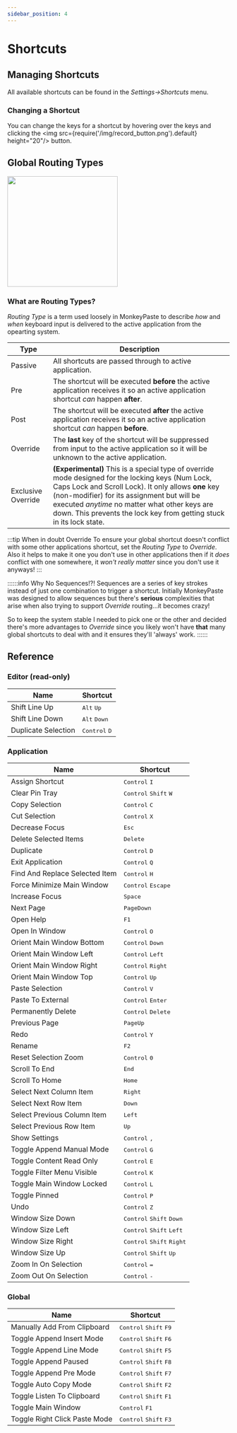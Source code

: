 ```yaml
---
sidebar_position: 4
---
```

# Shortcuts

## Managing Shortcuts
All available shortcuts can be found in the *Settings->Shortcuts* menu.

### Changing a Shortcut
You can change the keys for a shortcut by hovering over the keys and clicking the <img src={require('/img/record_button.png').default} height="20"/> button. 


## Global Routing Types

<p class="figure" align="left">
  <img src={require('/img/route_types.png').default} width="250"/>  
</p>  

### What are Routing Types?

*Routing Type* is a term used loosely in MonkeyPaste to describe *how* and *when* keyboard input is delivered to the active application from the opearting system.

|Type|Description|
| --- | --- |
|Passive |All shortcuts are passed through to active application. |
|Pre |The shortcut will be executed **before** the active application receives it so an active application shortcut *can* happen **after**.|
|Post |The shortcut will be executed **after** the active application receives it so an active application shortcut *can* happen **before**.|
|Override |The **last** key of the shortcut will be suppressed from input to the active application so it will be unknown to the active application. |
|Exclusive Override |**(Experimental)** This is a special type of override mode designed for the locking keys (Num Lock, Caps Lock and Scroll Lock). It only allows **one** key (non-modifier) for its assignment but will be executed *anytime* no matter what other keys are down. This prevents the lock key from getting stuck in its lock state.|

:::tip When in doubt Override
To ensure your global shortcut doesn't conflict with some other applications shortcut, set the *Routing Type* to *Override*. Also it helps to make it one you don't use in other applications then if it *does* conflict with one somewhere, it *won't really matter* since you don't use it anyways!
:::

::::::info Why No Sequences!?!
Sequences are a series of key strokes instead of just one combination to trigger a shortcut. Initially MonkeyPaste was designed to allow sequences but there's **serious** complexities that arise when also trying to support *Override* routing...it becomes crazy! 

So to keep the system stable I needed to pick one or the other and decided there's more advantages to *Override* since you likely won't have **that** many global shortcuts to deal with and it ensures they'll 'always' work. 
::::::


## Reference

### Editor (read-only)
|Name|Shortcut|
|---|---|
|Shift Line Up|<kbd>Alt</kbd> <kbd>Up</kbd>|
|Shift Line Down|<kbd>Alt</kbd> <kbd>Down</kbd>|
|Duplicate Selection|<kbd>Control</kbd> <kbd>D</kbd>|

### Application
|Name|Shortcut|
|---|---|
|Assign Shortcut|<kbd>Control</kbd> <kbd>I</kbd>|
|Clear Pin Tray|<kbd>Control</kbd> <kbd>Shift</kbd> <kbd>W</kbd>|
|Copy Selection|<kbd>Control</kbd> <kbd>C</kbd>|
|Cut Selection|<kbd>Control</kbd> <kbd>X</kbd>|
|Decrease Focus|<kbd>Esc</kbd>|
|Delete Selected Items|<kbd>Delete</kbd>|
|Duplicate|<kbd>Control</kbd> <kbd>D</kbd>|
|Exit Application|<kbd>Control</kbd> <kbd>Q</kbd>|
|Find And Replace Selected Item|<kbd>Control</kbd> <kbd>H</kbd>|
|Force Minimize Main Window|<kbd>Control</kbd> <kbd>Escape</kbd>|
|Increase Focus|<kbd>Space</kbd>|
|Next Page|<kbd>PageDown</kbd>|
|Open Help|<kbd>F1</kbd>|
|Open In Window|<kbd>Control</kbd> <kbd>O</kbd>|
|Orient Main Window Bottom|<kbd>Control</kbd> <kbd>Down</kbd>|
|Orient Main Window Left|<kbd>Control</kbd> <kbd>Left</kbd>|
|Orient Main Window Right|<kbd>Control</kbd> <kbd>Right</kbd>|
|Orient Main Window Top|<kbd>Control</kbd> <kbd>Up</kbd>|
|Paste Selection|<kbd>Control</kbd> <kbd>V</kbd>|
|Paste To External|<kbd>Control</kbd> <kbd>Enter</kbd>|
|Permanently Delete|<kbd>Control</kbd> <kbd>Delete</kbd>|
|Previous Page|<kbd>PageUp</kbd>|
|Redo|<kbd>Control</kbd> <kbd>Y</kbd>|
|Rename|<kbd>F2</kbd>|
|Reset Selection Zoom|<kbd>Control</kbd> <kbd>0</kbd>|
|Scroll To End|<kbd>End</kbd>|
|Scroll To Home|<kbd>Home</kbd>|
|Select Next Column Item|<kbd>Right</kbd>|
|Select Next Row Item|<kbd>Down</kbd>|
|Select Previous Column Item|<kbd>Left</kbd>|
|Select Previous Row Item|<kbd>Up</kbd>|
|Show Settings|<kbd>Control</kbd> <kbd>,</kbd>|
|Toggle Append Manual Mode|<kbd>Control</kbd> <kbd>G</kbd>|
|Toggle Content Read Only|<kbd>Control</kbd> <kbd>E</kbd>|
|Toggle Filter Menu Visible|<kbd>Control</kbd> <kbd>K</kbd>|
|Toggle Main Window Locked|<kbd>Control</kbd> <kbd>L</kbd>|
|Toggle Pinned|<kbd>Control</kbd> <kbd>P</kbd>|
|Undo|<kbd>Control</kbd> <kbd>Z</kbd>|
|Window Size Down|<kbd>Control</kbd> <kbd>Shift</kbd> <kbd>Down</kbd>|
|Window Size Left|<kbd>Control</kbd> <kbd>Shift</kbd> <kbd>Left</kbd>|
|Window Size Right|<kbd>Control</kbd> <kbd>Shift</kbd> <kbd>Right</kbd>|
|Window Size Up|<kbd>Control</kbd> <kbd>Shift</kbd> <kbd>Up</kbd>|
|Zoom In On Selection|<kbd>Control</kbd> <kbd>=</kbd>|
|Zoom Out On Selection|<kbd>Control</kbd> <kbd>-</kbd>|

### Global
|Name|Shortcut|
|---|---|
|Manually Add From Clipboard|<kbd>Control</kbd> <kbd>Shift</kbd> <kbd>F9</kbd>|
|Toggle Append Insert Mode|<kbd>Control</kbd> <kbd>Shift</kbd> <kbd>F6</kbd>|
|Toggle Append Line Mode|<kbd>Control</kbd> <kbd>Shift</kbd> <kbd>F5</kbd>|
|Toggle Append Paused|<kbd>Control</kbd> <kbd>Shift</kbd> <kbd>F8</kbd>|
|Toggle Append Pre Mode|<kbd>Control</kbd> <kbd>Shift</kbd> <kbd>F7</kbd>|
|Toggle Auto Copy Mode|<kbd>Control</kbd> <kbd>Shift</kbd> <kbd>F2</kbd>|
|Toggle Listen To Clipboard|<kbd>Control</kbd> <kbd>Shift</kbd> <kbd>F1</kbd>|
|Toggle Main Window|<kbd>Control</kbd> <kbd>F1</kbd>|
|Toggle Right Click Paste Mode|<kbd>Control</kbd> <kbd>Shift</kbd> <kbd>F3</kbd>|
